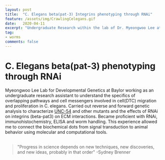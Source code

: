 ```yaml
---
layout: post
title:  "C. Elegans beta(pat-3) Integrins phenotyping through RNAi"
feature: /assets/img/CrawlingCelegans.gif
date:   2020-04-11
excerpt: "Undergraduate Research within the lab of Dr. Myeongwoo Lee at Baylor University."
tag:
- worms
comments: false
---
```


# C. Elegans beta(pat-3) phenotyping through RNAi

Myeongwoo Lee Lab for Developmental Genetics at Baylor working as an undergraduate research assistant to understand the specifics of overlapping pathways and cell messengers involved in cell(DTC) migration and proliferation in C. elegans. Carried out reverse and forward genetic analysis to characterize [UNC-54](https://wormbase.org/species/c_elegans/gene/WBGene00006789#0-9f-10) and other mutants and the effects of RNAi on integrins (beta-pat3) on ECM interactions. Became proficient with RNAi, immunohistochemistry, ELISA and worm handling.  This experience allowed me to connect the biochemical dots from signal transduction to animal behavior using molecular and computational tools.
<br/>
<br/>



> "Progress in science depends on new techniques, new discoveries, and new ideas, probably in that order" -Sydney Brenner

<br/>
<br/>
<br/>

<!--

<kbd>W</kbd><kbd>O</kbd><kbd>R</kbd><kbd>M</kbd><kbd>S</kbd><kbd>&</kbd><kbd>S</kbd><kbd>T</kbd><kbd>U</kbd><kbd>F</kbd><kbd>F</kbd>

<br/>

<!--
## *C. Elegans*

Aka the "elegant rod". This tiny worm has become a centerpiece model organism in biology for its ease of use, and since [Sydney Brenner](https://www.nature.com/articles/d41586-019-01192-9) began investigations on the developmental and molecular biology of the worm in the 1970s (before that he established the nonoverlapping of the triplet codon in DNA & discovered an "unstable intermediate information(mRNA) it has become a household name for biologists.

Research spans from [nicotine dependence](https://www.ncbi.nlm.nih.gov/pubmed/17081982), [memory](https://www.ncbi.nlm.nih.gov/pmc/articles/PMC6596540/), [immunity](https://www.ncbi.nlm.nih.gov/pmc/articles/PMC3302602/), to complex systems. 

  

### *C. Elegans* 
   * [Wormbook](https://www.wormbook.com)
   * [RNAi intro video](https://www.youtube.com/watch?v=cK-OGB1_ELE)
   * [RNAi in C.Elegans- Conte et al 2015](https://www.ncbi.nlm.nih.gov/pmc/articles/PMC5396541/)
   <br/>
   *

<!--  
### ECM, Lipid Signaling, & Behavior 
   * [IP3 & Integrins in Ovulation](https://www.ncbi.nlm.nih.gov/pubmed/15642374)
        *cell-ECM interactions controls ovulation via IP(3)signaling. 
   * [ppk-1 in Ovulation](https://www.ncbi.nlm.nih.gov/pubmed/17475243)
        *
   *[A Cell Sensing its environment](https://www.ncbi.nlm.nih.gov/pubmed/19197329)
        *
   *[ECM, PNN & neuronal function]( https://www.ncbi.nlm.nih.gov/pubmed/31263252/)
        *Enzymatic digestion of PNNs in the DCN improves EBC learning, but intact PNNs are necessary for memory retention
   *[PNN & conditioning in mice](https://www.ncbi.nlm.nih.gov/pubmed/32152108)
        *Enzymatic digestion of PNNs in the DCN improves EBC learning, but intact PNNs are necessary for memory retention
   *[ECM, PNN & neuronal function]( https://www.ncbi.nlm.nih.gov/pubmed/31263252/)
        *Enzymatic digestion of PNNs in the DCN improves EBC learning, but intact PNNs are necessary for memory retention


    * [The Molecular and Systems Biology of Memory](https://www.ncbi.nlm.nih.gov/pubmed/24679534/)
        
    


[First Paper on Prostaglandins in the Brain](https://www.ncbi.nlm.nih.gov/pubmed/14201168)

[COX & PGs](https://www.ncbi.nlm.nih.gov/pubmed/9373877)

[Prostaglandins & Brain Disorders](https://www.ncbi.nlm.nih.gov/pubmed/32021549)

[Deranged neuronal calcium signaling and Huntington disease](https://www.sciencedirect.com/science/article/abs/pii/S0006291X04017735?via%3Dihub)

[Ca & Microglial activation](https://www.jneurosci.org/content/23/11/4410)

[PNN Review](https://www.ncbi.nlm.nih.gov/pubmed/27911749)

[PNNs, N-G interactions and plasticity](https://www.ncbi.nlm.nih.gov/pubmed/26881114)

[PNNs and addiction](https://www.ncbi.nlm.nih.gov/pubmed/29289347)
## Tables

| Header1 | Header2 | Header3 |
|:--------|:-------:|--------:|
| cell1   | cell2   | cell3   |
| cell4   | cell5   | cell6   |
|----
| cell1   | cell2   | cell3   |
| cell4   | cell5   | cell6   |
|=====
| Foot1   | Foot2   | Foot3
{: rules="groups"}

## Code Snippets

{% highlight css %}
#container {
  float: left;
  margin: 0 -240px 0 0;
  width: 100%;
}
{% endhighlight %}

## Buttons

Make any link standout more when applying the `.btn` class.

{% highlight html %}
<a href="#" class="btn btn-success">Success Button</a>
{% endhighlight %}

<div markdown="0"><a href="#" class="btn">Primary Button</a></div>
<div markdown="0"><a href="#" class="btn btn-success">Success Button</a></div>
<div markdown="0"><a href="#" class="btn btn-warning">Warning Button</a></div>
<div markdown="0"><a href="#" class="btn btn-danger">Danger Button</a></div>
<div markdown="0"><a href="#" class="btn btn-info">Info Button</a></div>


## Notices
**Watch out!** You can also add notices by appending `{: .notice}` to a paragraph.
{: .notice}


You can also use `<kbd>` tag for keyboard buttons.
-->






